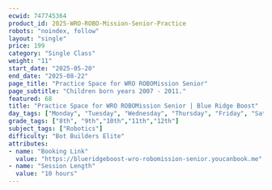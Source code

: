 ```yaml
---
ecwid: 747745364
product_id: 2025-WRO-ROBO-Mission-Senior-Practice
robots: "noindex, follow"
layout: "single"
price: 199
category: "Single Class"
weight: "11"
start_date: "2025-05-20"
end_date: "2025-08-22"
page_title: "Practice Space for WRO ROBOMission Senior"
page_subtitle: "Children born years 2007 - 2011."
featured: 68
title: "Practice Space for WRO ROBOMission Senior | Blue Ridge Boost"
day_tags: ["Monday", "Tuesday", "Wednesday", "Thursday", "Friday", "Saturday", "Sunday"]
grade_tags: ["8th", "9th","10th","11th","12th"]
subject_tags: ["Robotics"]
difficulty: "Bot Builders Elite"
attributes:
- name: "Booking Link"
  value: "https://blueridgeboost-wro-robomission-senior.youcanbook.me"
- name: "Session Length"
  value: "10 hours"
---
```

